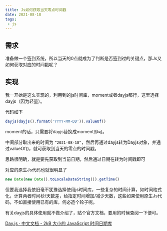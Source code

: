 ```yaml
---
title: Js如何获取当天零点时间戳
date: 2021-08-18
tags:
 - js
---
```


<!-- truncate -->

## 需求

准备做一个签到系统，所以当天的0点就成为了判断是否签到过的关键点，那Js又如何获取对应的时间戳呢？

## 实现

我一开始是这么实现的，利用到的js时间库，moment或者dayjs都行，这里选择dayjs（因为轻量）。

代码如下

```js
dayjs(dayjs().format('YYYY-MM-DD')).valueOf()
```

moment的话，只需要将dayjs替换成moment即可。

中间部分取出来的时间为 `“2021-08-18”`，然后再通过dayjs转为Dayjs对象，并通过valueOf()，就可获取到当天的零点的时间戳。

思路很明确，就是要先获取到当前日期，然后通过日期在转为时间戳即可

对应的原生Js代码也就很明显了

```js
new Date(new Date().toLocaleDateString()).getTime()
```

但要我选择我依旧毫不犹豫选择使用js时间库，一些复杂的时间计算，如时间格式化，计算两者时间秒/天数差，给指定时间增加/减少天数，这些如果使用原生Js代码，不如直接使用已有的库，何必造个轮子呢。

有关dayjs的具体使用就不做介绍了，贴个官方文档，要用的时候查阅一下便可。

[Day.js · 中文文档 - 2kB 大小的 JavaScript 时间日期库](https://day.js.org/zh-CN/)